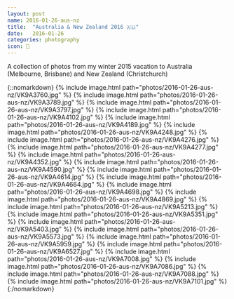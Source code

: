 ```yaml
---
layout: post
name: 2016-01-26-aus-nz
title:  "Australia & New Zealand 2016 🇦🇺"
date:   2016-01-26
categories: photography
icon: 📸
---
```


A collection of photos from my winter 2015 vacation to Australia (Melbourne, Brisbane) and New Zealand (Christchurch)

{::nomarkdown}
{% include image.html path="photos/2016-01-26-aus-nz/VK9A3760.jpg" %}
{% include image.html path="photos/2016-01-26-aus-nz/VK9A3789.jpg" %}
{% include image.html path="photos/2016-01-26-aus-nz/VK9A3797.jpg" %}
{% include image.html path="photos/2016-01-26-aus-nz/VK9A4102.jpg" %}
{% include image.html path="photos/2016-01-26-aus-nz/VK9A4189.jpg" %}
{% include image.html path="photos/2016-01-26-aus-nz/VK9A4248.jpg" %}
{% include image.html path="photos/2016-01-26-aus-nz/VK9A4276.jpg" %}
{% include image.html path="photos/2016-01-26-aus-nz/VK9A4277.jpg" %}
{% include image.html path="photos/2016-01-26-aus-nz/VK9A4352.jpg" %}
{% include image.html path="photos/2016-01-26-aus-nz/VK9A4590.jpg" %}
{% include image.html path="photos/2016-01-26-aus-nz/VK9A4614.jpg" %}
{% include image.html path="photos/2016-01-26-aus-nz/VK9A4664.jpg" %}
{% include image.html path="photos/2016-01-26-aus-nz/VK9A4698.jpg" %}
{% include image.html path="photos/2016-01-26-aus-nz/VK9A4869.jpg" %}
{% include image.html path="photos/2016-01-26-aus-nz/VK9A5213.jpg" %}
{% include image.html path="photos/2016-01-26-aus-nz/VK9A5351.jpg" %}
{% include image.html path="photos/2016-01-26-aus-nz/VK9A5403.jpg" %}
{% include image.html path="photos/2016-01-26-aus-nz/VK9A5573.jpg" %}
{% include image.html path="photos/2016-01-26-aus-nz/VK9A5959.jpg" %}
{% include image.html path="photos/2016-01-26-aus-nz/VK9A6527.jpg" %}
{% include image.html path="photos/2016-01-26-aus-nz/VK9A7008.jpg" %}
{% include image.html path="photos/2016-01-26-aus-nz/VK9A7086.jpg" %}
{% include image.html path="photos/2016-01-26-aus-nz/VK9A7088.jpg" %}
{% include image.html path="photos/2016-01-26-aus-nz/VK9A7101.jpg" %}
{:/nomarkdown}
